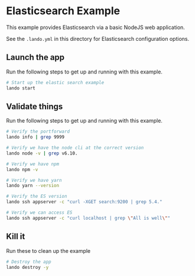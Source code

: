Elasticsearch Example
=====================

This example provides Elasticsearch via a basic NodeJS web application.

See the `.lando.yml` in this directory for Elasticsearch configuration options.

Launch the app
--------------

Run the following steps to get up and running with this example.

```bash
# Start up the elastic search example
lando start
```

Validate things
--------------

Run the following steps to get up and running with this example.

```bash
# Verify the portforward
lando info | grep 9999

# Verify we have the node cli at the correct version
lando node -v | grep v6.10.

# Verify we have npm
lando npm -v

# Verify we have yarn
lando yarn --version

# Verify the ES version
lando ssh appserver -c "curl -XGET search:9200 | grep 5.4."

# Verify we can access ES
lando ssh appserver -c "curl localhost | grep \"All is well\""
```

Kill it
-------

Run these to clean up the example

```bash
# Destroy the app
lando destroy -y
```
